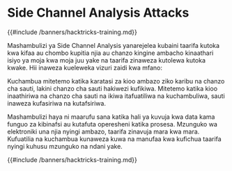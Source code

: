 # Side Channel Analysis Attacks

{{#include /banners/hacktricks-training.md}}

Mashambulizi ya Side Channel Analysis yanarejelea kubaini taarifa kutoka kwa kifaa au chombo kupitia njia au chanzo kingine ambacho kinaathari isiyo ya moja kwa moja juu yake na taarifa zinaweza kutolewa kutoka kwake. Hii inaweza kueleweka vizuri zaidi kwa mfano:

Kuchambua mitetemo katika karatasi za kioo ambazo ziko karibu na chanzo cha sauti, lakini chanzo cha sauti hakiwezi kufikiwa. Mitetemo katika kioo inaathiriwa na chanzo cha sauti na ikiwa itafuatiliwa na kuchambuliwa, sauti inaweza kufasiriwa na kutafsiriwa.

Mashambulizi haya ni maarufu sana katika hali ya kuvuja kwa data kama funguo za kibinafsi au kutafuta operesheni katika prosesa. Mzunguko wa elektroniki una njia nyingi ambazo, taarifa zinavuja mara kwa mara. Kufuatilia na kuchambua kunaweza kuwa na manufaa kwa kufichua taarifa nyingi kuhusu mzunguko na ndani yake.

{{#include /banners/hacktricks-training.md}}
